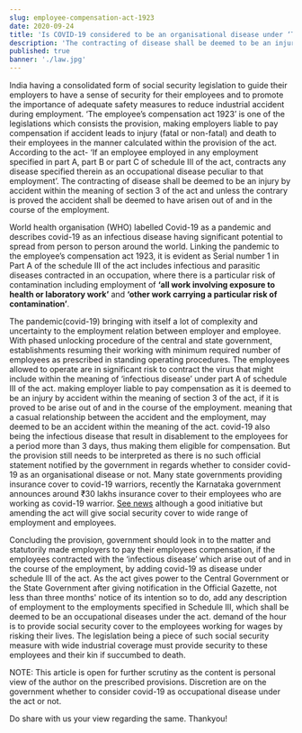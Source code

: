 ```yaml
---
slug: employee-compensation-act-1923
date: 2020-09-24
title: 'Is COVID-19 considered to be an organisational disease under ‘The employee’s compensation act 1923’?'
description: 'The contracting of disease shall be deemed to be an injury by accident within the meaning of section 3 of the act and unless the contrary is proved the accident shall be deemed to have arisen out of and in the course of the employment.'
published: true
banner: './law.jpg'
---
```


India having a consolidated form of social security legislation to guide their employers to have a sense of security for their employees and to promote the importance of adequate safety measures to reduce industrial accident during employment. ‘The employee’s compensation act 1923’ is one of the legislations which consists the provision, making employers liable to pay compensation if accident leads to injury (fatal or non-fatal) and death to their employees in the manner calculated within the provision of the act. According to the act- ‘If an employee employed in any employment specified in part A, part B or part C of schedule III of the act, contracts any disease specified therein as an occupational disease peculiar to that employment’. The contracting of disease shall be deemed to be an injury by accident within the meaning of section 3 of the act and unless the contrary is proved the accident shall be deemed to have arisen out of and in the course of the employment.


World health organisation (WHO) labelled Covid-19 as a pandemic and describes covid-19 as an infectious disease having significant potential to spread from person to person around the world. Linking the pandemic to the employee’s compensation act 1923, it is evident as Serial number 1 in Part A of the schedule III of the act includes infectious and parasitic diseases contracted in an occupation, where there is a particular risk of contamination including employment of **‘all work involving exposure to health or laboratory work’** and **‘other work carrying a particular risk of contamination’**.


The pandemic(covid-19) bringing with itself a lot of complexity and uncertainty to the employment relation between employer and employee. With phased unlocking procedure of the central and state government, establishments resuming their working with minimum required number of employees as prescribed in standing operating procedures. The employees allowed to operate are in significant risk to contract the virus that might include within the meaning of ‘infectious disease’ under part A of schedule III of the act. making employer liable to pay compensation as it is deemed to be an injury by accident within the meaning of section 3 of the act, if it is proved to be arise out of and in the course of the employment. meaning that a casual relationship between the accident and the employment, may deemed to be an accident within the meaning of the act. covid-19 also being the infectious disease that result in disablement to the employees for a period more than 3 days, thus making them eligible for compensation. But the provision still needs to be interpreted as there is no such official statement notified by the government in regards whether to consider covid-19 as an organisational disease or not. Many state governments providing insurance cover to covid-19 warriors, recently the Karnataka government announces around ₹30 lakhs insurance cover to their employees who are working as covid-19 warrior. <a href="https://www.thehindu.com/news/national/karnataka/karnataka-government-announces-30-lakh-relief-for-staff-on-covid-19-duty/article32298685.ece" target="_blank" rel="noopener noreferrer">See news</a> although a good initiative but amending the act will give social security cover to wide range of employment and employees.


Concluding the provision, government should look in to the matter and statutorily made employers to pay their employees compensation, if the employees contracted with the ‘infectious disease’ which arise out of and in the course of the employment, by adding covid-19 as disease under schedule III of the act. As the act gives power to the Central Government or the State Government after giving notification in the Official Gazette, not less than three months' notice of its intention so to do, add any description of employment to the employments specified in Schedule III, which shall be deemed to be an occupational diseases under the act. demand of the hour is to provide social security cover to the employees working for wages by risking their lives. The legislation being a piece of such social security measure with wide industrial coverage must provide security to these employees and their kin if succumbed to death.


NOTE: This article is open for further scrutiny as the content is personal view of the author on the prescribed provisions. Discretion are on the government whether to consider covid-19 as occupational disease under the act or not. 

Do share with us your view regarding the same. Thankyou!
